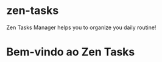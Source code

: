 # zen-tasks
Zen Tasks Manager helps you to organize you daily routine!

<h1> Bem-vindo ao Zen Tasks </h1>
